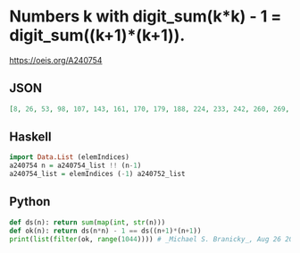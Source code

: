 # Numbers k with digit\_sum\(k\*k\) \- 1 \= digit\_sum\(\(k\+1\)\*\(k\+1\)\)\.
https://oeis.org/A240754
## JSON
```JSON
[8, 26, 53, 98, 107, 143, 161, 170, 179, 188, 224, 233, 242, 260, 269, 278, 287, 296, 350, 368, 386, 404, 413, 431, 449, 476, 494, 503, 539, 548, 557, 584, 593, 629, 638, 647, 674, 683, 737, 746, 773, 791, 818, 827, 863, 872, 908, 926, 944, 998, 1007, 1043]
```
## Haskell
```Haskell
import Data.List (elemIndices)
a240754 n = a240754_list !! (n-1)
a240754_list = elemIndices (-1) a240752_list
```
## Python
```Python
def ds(n): return sum(map(int, str(n)))
def ok(n): return ds(n*n) - 1 == ds((n+1)*(n+1))
print(list(filter(ok, range(1044)))) # _Michael S. Branicky_, Aug 26 2021
```
